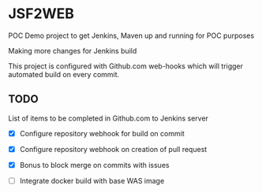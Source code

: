 # JSF2WEB

POC Demo project to get Jenkins, Maven up and running for POC purposes

Making more changes for Jenkins build

This project is configured with Github.com web-hooks which will trigger automated build on every commit.

## TODO

List of items to be completed in Github.com to Jenkins server

* [x] Configure repository webhook for build on commit
* [x] Configure repository webhook on creation of pull request
* [x] Bonus to block merge on commits with issues
* [ ] Integrate docker build with base WAS image

